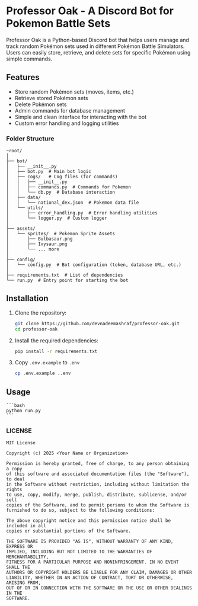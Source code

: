 # Professor Oak - A Discord Bot for Pokemon Battle Sets

Professor Oak is a Python-based Discord bot that helps users manage and track random Pokémon sets used in different Pokémon Battle Simulators. Users can easily store, retrieve, and delete sets for specific Pokémon using simple commands.

## Features

- Store random Pokémon sets (moves, items, etc.)
- Retrieve stored Pokémon sets
- Delete Pokémon sets
- Admin commands for database management
- Simple and clean interface for interacting with the bot
- Custom error handling and logging utilities

### Folder Structure

```
~root/
│
├── bot/
│   ├── __init__.py
│   ├── bot.py  # Main bot logic
│   ├── cogs/   # Cog files (for commands)
│   │   ├── __init__.py
│   │   ├── commands.py  # Commands for Pokemon
│   │   └── db.py  # Database interaction
│   ├── data/
│   │   └── national_dex.json  # Pokemon data file
│   └── utils/
│       ├── error_handling.py  # Error handling utilities
│       └── logger.py  # Custom logger
│
├── assets/
│   └── sprites/  # Pokemon Sprite Assets
│       ├── Bulbasaur.png
│       ├── Ivysaur.png
│       └── ... more
│
├── config/
│   └── config.py  # Bot configuration (token, database URL, etc.)
│
├── requirements.txt  # List of dependencies
└── run.py  # Entry point for starting the bot
```

## Installation

1. Clone the repository:

   ```bash
   git clone https://github.com/devnadeemashraf/professor-oak.git
   cd professor-oak
   ```

2. Install the required dependencies:

   ```bash
   pip install -r requirements.txt
   ```

3. Copy `.env.example` to `.env`

   ```bash
   cp .env.example ..env
   ```

## Usage

    ```bash
    python run.py
    ```

### **LICENSE**

```text
MIT License

Copyright (c) 2025 <Your Name or Organization>

Permission is hereby granted, free of charge, to any person obtaining a copy
of this software and associated documentation files (the "Software"), to deal
in the Software without restriction, including without limitation the rights
to use, copy, modify, merge, publish, distribute, sublicense, and/or sell
copies of the Software, and to permit persons to whom the Software is
furnished to do so, subject to the following conditions:

The above copyright notice and this permission notice shall be included in all
copies or substantial portions of the Software.

THE SOFTWARE IS PROVIDED "AS IS", WITHOUT WARRANTY OF ANY KIND, EXPRESS OR
IMPLIED, INCLUDING BUT NOT LIMITED TO THE WARRANTIES OF MERCHANTABILITY,
FITNESS FOR A PARTICULAR PURPOSE AND NONINFRINGEMENT. IN NO EVENT SHALL THE
AUTHORS OR COPYRIGHT HOLDERS BE LIABLE FOR ANY CLAIM, DAMAGES OR OTHER
LIABILITY, WHETHER IN AN ACTION OF CONTRACT, TORT OR OTHERWISE, ARISING FROM,
OUT OF OR IN CONNECTION WITH THE SOFTWARE OR THE USE OR OTHER DEALINGS IN THE
SOFTWARE.
```
